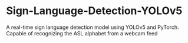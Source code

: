 # Sign-Language-Detection-YOLOv5
A real-time sign language detection model using YOLOv5 and PyTorch. Capable of recognizing the ASL alphabet from a webcam feed

